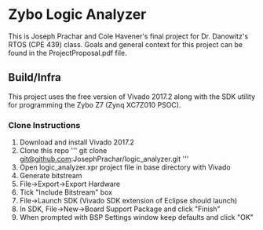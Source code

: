 # Zybo Logic Analyzer

This is Joseph Prachar and Cole Havener's final project for Dr. Danowitz's RTOS
(CPE 439) class. Goals and general context for this project can be found in the
ProjectProposal.pdf file.

## Build/Infra

This project uses the free version of Vivado 2017.2 along with the SDK utility
for programming the Zybo Z7 (Zynq XC7Z010 PSOC).

### Clone Instructions
1. Download and install Vivado 2017.2
2. Clone this repo
'''
git clone git@github.com:JosephPrachar/logic_analyzer.git
'''
3. Open logic_analyzer.xpr project file in base directory with Vivado
4. Generate bitstream
5. File->Export->Export Hardware
6. Tick "Include Bitstream" box
7. File->Launch SDK (Vivado SDK extension of Eclipse should launch)
8. In SDK, File->New->Board Support Package and click "Finish"
9. When prompted with BSP Settings window keep defaults and click "OK"


